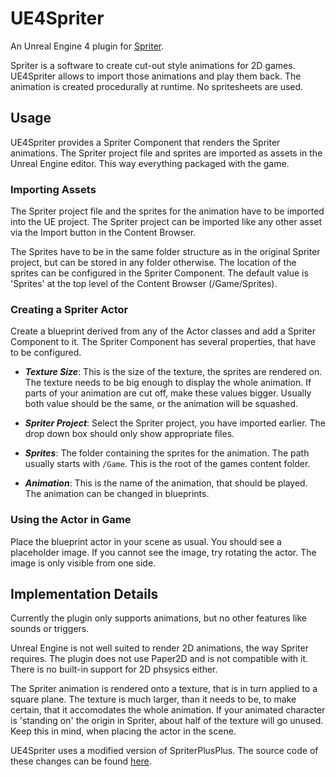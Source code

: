 # UE4Spriter
An Unreal Engine 4 plugin for [Spriter](http://brashmonkey.com).

Spriter is a software to create cut-out style animations for 2D games. UE4Spriter allows to import those animations and play them back. The animation is created procedurally at runtime. No spritesheets are used.

## Usage
UE4Spriter provides a Spriter Component that renders the Spriter animations. The Spriter project file and sprites are imported as assets in the Unreal Engine editor. This way everything packaged with the game.

### Importing Assets
The Spriter project file and the sprites for the animation have to be imported into the UE project. The Spriter project can be imported like any other asset via the Import button in the Content Browser.

The Sprites have to be in the same folder structure as in the original Spriter project, but can be stored in any folder otherwise. The location of the sprites can be configured in the Spriter Component. The default value is 'Sprites' at the top level of the Content Browser (/Game/Sprites).

### Creating a Spriter Actor
Create a blueprint derived from any of the Actor classes and add a Spriter Component to it. The Spriter Component has several properties, that have to be configured.

* ***Texture Size***: This is the size of the texture, the sprites are rendered on. The texture needs to be big enough to display the whole animation. If parts of your animation are cut off, make these values bigger. Usually both value should be the same, or the animation will be squashed.

* ***Spriter Project***: Select the Spriter project, you have imported earlier. The drop down box should only show appropriate files.

* ***Sprites***: The folder containing the sprites for the animation. The path usually starts with `/Game`. This is the root of the games content folder.

* ***Animation***: This is the name of the animation, that should be played. The animation can be changed in blueprints.

### Using the Actor in Game
Place the blueprint actor in your scene as usual. You should see a placeholder image. If you cannot see the image, try rotating the actor. The image is only visible from one side.

## Implementation Details
Currently the plugin only supports animations, but no other features like sounds or triggers.

Unreal Engine is not well suited to render 2D animations, the way Spriter requires. The plugin does not use Paper2D and is not compatible with it. There is no built-in support for 2D phsysics either. 

The Spriter animation is rendered onto a texture, that is in turn applied to a square plane. The texture is much larger, than it needs to be, to make certain, that it accomodates the whole animation. If your animated character is 'standing on' the origin in Spriter, about half of the texture will go unused. Keep this in mind, when placing the actor in the scene.

UE4Spriter uses a modified version of SpriterPlusPlus. The source code of these changes can be found [here](https://github.com/Banbury/SpriterPlusPlus/tree/cleanup).
